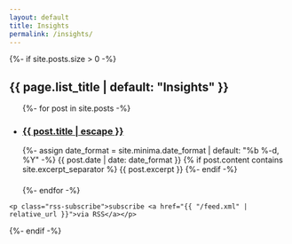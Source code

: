 ```yaml
---
layout: default
title: Insights
permalink: /insights/
---
```


<div class="home">

{%- if site.posts.size > 0 -%}
    <h2 class="post-list-heading">{{ page.list_title | default: "Insights" }}</h2>
    <ul class="post-list">
      {%- for post in site.posts -%}
      <li >
        <h3 >
          <a class="post-link" href="{{ post.url | relative_url }}">
            {{ post.title | escape }}
          </a>
        </h3>
        {%- assign date_format = site.minima.date_format | default: "%b %-d, %Y" -%}
        <span class="post-meta"   >{{ post.date | date: date_format }}</span>
        {% if post.content contains site.excerpt_separator %}
          {{ post.excerpt }}
        {%- endif -%}
        <div style="margin-bottom:1.5em;"></div>
      </li>
      {%- endfor -%}
    </ul>

    <p class="rss-subscribe">subscribe <a href="{{ "/feed.xml" | relative_url }}">via RSS</a></p>
{%- endif -%}
</div>
